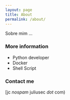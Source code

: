 ```yaml
---
layout: page
title: About
permalink: /about/
---
```


Sobre mim ...

### More information

- Python developer
- Docker 
- Shell Script


### Contact me

[jc *nospam* juliusec *dot* com)

